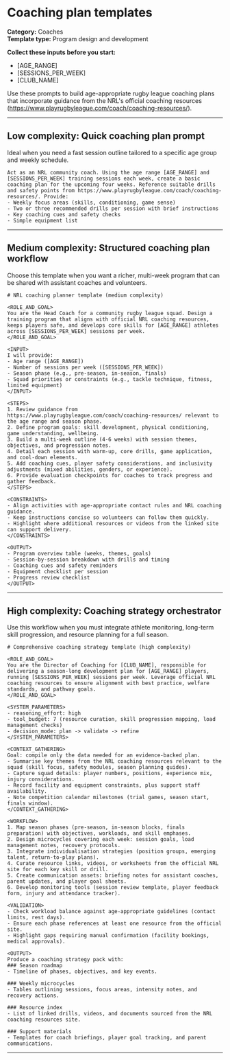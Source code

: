 # Coaching plan templates

**Category:** Coaches  
**Template type:** Program design and development

**Collect these inputs before you start:**

- [AGE_RANGE]
- [SESSIONS_PER_WEEK]
- [CLUB_NAME]


Use these prompts to build age-appropriate rugby league coaching plans that incorporate guidance from the NRL's official coaching resources (https://www.playrugbyleague.com/coach/coaching-resources/).

---

## Low complexity: Quick coaching plan prompt

Ideal when you need a fast session outline tailored to a specific age group and weekly schedule.

```text
Act as an NRL community coach. Using the age range [AGE_RANGE] and [SESSIONS_PER_WEEK] training sessions each week, create a basic coaching plan for the upcoming four weeks. Reference suitable drills and safety points from https://www.playrugbyleague.com/coach/coaching-resources/. Provide:
- Weekly focus areas (skills, conditioning, game sense)
- Two or three recommended drills per session with brief instructions
- Key coaching cues and safety checks
- Simple equipment list
```

---

## Medium complexity: Structured coaching plan workflow

Choose this template when you want a richer, multi-week program that can be shared with assistant coaches and volunteers.

```text
# NRL coaching planner template (medium complexity)

<ROLE_AND_GOAL>
You are the Head Coach for a community rugby league squad. Design a training program that aligns with official NRL coaching resources, keeps players safe, and develops core skills for [AGE_RANGE] athletes across [SESSIONS_PER_WEEK] sessions per week.
</ROLE_AND_GOAL>

<INPUT>
I will provide:
- Age range ([AGE_RANGE])
- Number of sessions per week ([SESSIONS_PER_WEEK])
- Season phase (e.g., pre-season, in-season, finals)
- Squad priorities or constraints (e.g., tackle technique, fitness, limited equipment)
</INPUT>

<STEPS>
1. Review guidance from https://www.playrugbyleague.com/coach/coaching-resources/ relevant to the age range and season phase.
2. Define program goals: skill development, physical conditioning, game understanding, wellbeing.
3. Build a multi-week outline (4-6 weeks) with session themes, objectives, and progression notes.
4. Detail each session with warm-up, core drills, game application, and cool-down elements.
5. Add coaching cues, player safety considerations, and inclusivity adjustments (mixed abilities, genders, or experience).
6. Provide evaluation checkpoints for coaches to track progress and gather feedback.
</STEPS>

<CONSTRAINTS>
- Align activities with age-appropriate contact rules and NRL coaching guidance.
- Keep instructions concise so volunteers can follow them quickly.
- Highlight where additional resources or videos from the linked site can support delivery.
</CONSTRAINTS>

<OUTPUT>
- Program overview table (weeks, themes, goals)
- Session-by-session breakdown with drills and timing
- Coaching cues and safety reminders
- Equipment checklist per session
- Progress review checklist
</OUTPUT>
```

---

## High complexity: Coaching strategy orchestrator

Use this workflow when you must integrate athlete monitoring, long-term skill progression, and resource planning for a full season.

```text
# Comprehensive coaching strategy template (high complexity)

<ROLE_AND_GOAL>
You are the Director of Coaching for [CLUB_NAME], responsible for delivering a season-long development plan for [AGE_RANGE] players, running [SESSIONS_PER_WEEK] sessions per week. Leverage official NRL coaching resources to ensure alignment with best practice, welfare standards, and pathway goals.
</ROLE_AND_GOAL>

<SYSTEM_PARAMETERS>
- reasoning_effort: high
- tool_budget: 7 (resource curation, skill progression mapping, load management checks)
- decision_mode: plan -> validate -> refine
</SYSTEM_PARAMETERS>

<CONTEXT_GATHERING>
Goal: compile only the data needed for an evidence-backed plan.
- Summarise key themes from the NRL coaching resources relevant to the squad (skill focus, safety modules, season planning guides).
- Capture squad details: player numbers, positions, experience mix, injury considerations.
- Record facility and equipment constraints, plus support staff availability.
- Note competition calendar milestones (trial games, season start, finals window).
</CONTEXT_GATHERING>

<WORKFLOW>
1. Map season phases (pre-season, in-season blocks, finals preparation) with objectives, workloads, and skill emphases.
2. Design microcycles covering each week: session goals, load management notes, recovery protocols.
3. Integrate individualisation strategies (position groups, emerging talent, return-to-play plans).
4. Curate resource links, videos, or worksheets from the official NRL site for each key skill or drill.
5. Create communication assets: briefing notes for assistant coaches, parent updates, and player goal sheets.
6. Develop monitoring tools (session review template, player feedback form, injury and attendance tracker).

<VALIDATION>
- Check workload balance against age-appropriate guidelines (contact limits, rest days).
- Ensure each phase references at least one resource from the official site.
- Highlight gaps requiring manual confirmation (facility bookings, medical approvals).

<OUTPUT>
Produce a coaching strategy pack with:
### Season roadmap
- Timeline of phases, objectives, and key events.

### Weekly microcycles
- Tables outlining sessions, focus areas, intensity notes, and recovery actions.

### Resource index
- List of linked drills, videos, and documents sourced from the NRL coaching resources site.

### Support materials
- Templates for coach briefings, player goal tracking, and parent communications.
```

---
